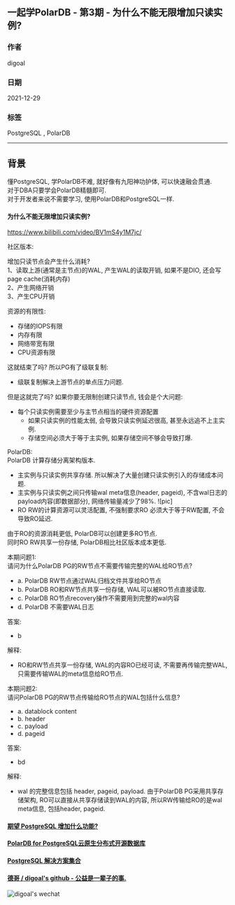 ## 一起学PolarDB - 第3期 - 为什么不能无限增加只读实例?     
                
### 作者         
digoal                
                
### 日期                
2021-12-29               
                
### 标签                
PostgreSQL , PolarDB                 
                
----                
                
## 背景         
懂PostgreSQL, 学PolarDB不难, 就好像有九阳神功护体, 可以快速融会贯通.       
对于DBA只要学会PolarDB精髓即可.       
对于开发者来说不需要学习, 使用PolarDB和PostgreSQL一样.                  
      
#### 为什么不能无限增加只读实例?   
https://www.bilibili.com/video/BV1mS4y1M7jc/  
  
社区版本:   
  
增加只读节点会产生什么消耗?  
1、读取上游(通常是主节点)的WAL, 产生WAL的读取开销, 如果不是DIO, 还会写page cache(消耗内存)  
2、产生网络开销  
3、产生CPU开销  
  
资源的有限性:   
- 存储的IOPS有限  
- 内存有限  
- 网络带宽有限  
- CPU资源有限  
  
这就结束了吗? 所以PG有了级联复制:   
- 级联复制解决上游节点的单点压力问题.   
  
但是这就完了吗? 如果你要无限制创建只读节点, 钱会是个大问题:   
- 每个只读实例需要至少与主节点相当的硬件资源配置  
    - 如果只读实例的性能太弱, 会导致只读实例延迟很高, 甚至永远追不上主实例.    
    - 存储空间必须大于等于主实例, 如果存储空间不够会导致打爆.    
  
  
PolarDB:      
PolarDB 计算存储分离架构版本.   
- 主实例与只读实例共享存储. 所以解决了大量创建只读实例引入的存储成本问题.    
- 主实例与只读实例之间只传输wal meta信息(header, pageid), 不含wal日志的payload内容(即数据部分), 网络传输量减少了98%. ![pic]  
- RO  RW的计算资源可以灵活配置, 不强制要求RO 必须大于等于RW配置, 不会导致RO延迟.     
  
由于RO的资源消耗更低, PolarDB可以创建更多RO节点.   
同时RO RW共享一份存储, PolarDB相比社区版本成本更低.   
    
本期问题1:       
请问为什么PolarDB PG的RW节点不需要传输完整的WAL给RO节点?    
- a. PolarDB RW节点通过WAL归档文件共享给RO节点  
- b. PolarDB RO和RW节点共享一份存储, WAL可以被RO节点直接读取.   
- c. PolarDB RO节点recovery操作不需要用到完整的wal内容    
- d. PolarDB 不需要WAL日志  
      
答案:      
- b     
  
解释:  
- RO和RW节点共享一份存储, WAL的内容RO已经可读, 不需要再传输完整WAL, 只需要传输WAL的meta信息给RO节点.   
  
本期问题2:       
请问PolarDB PG的RW节点传输给RO节点的WAL包括什么信息?   
- a. datablock content  
- b. header   
- c. payload      
- d. pageid     
      
答案:      
- bd    
  
解释:  
- wal 的完整信息包括 header, pageid, payload. 由于PolarDB PG采用共享存储架构, RO可以直接从共享存储读到WAL的内容, 所以RW传输给RO的是wal meta信息, 包括header, pageid.   
  
  
#### [期望 PostgreSQL 增加什么功能?](https://github.com/digoal/blog/issues/76 "269ac3d1c492e938c0191101c7238216")
  
  
#### [PolarDB for PostgreSQL云原生分布式开源数据库](https://github.com/ApsaraDB/PolarDB-for-PostgreSQL "57258f76c37864c6e6d23383d05714ea")
  
  
#### [PostgreSQL 解决方案集合](https://yq.aliyun.com/topic/118 "40cff096e9ed7122c512b35d8561d9c8")
  
  
#### [德哥 / digoal's github - 公益是一辈子的事.](https://github.com/digoal/blog/blob/master/README.md "22709685feb7cab07d30f30387f0a9ae")
  
  
![digoal's wechat](../pic/digoal_weixin.jpg "f7ad92eeba24523fd47a6e1a0e691b59")
  
